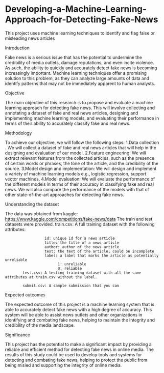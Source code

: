 # Developing-a-Machine-Learning-Approach-for-Detecting-Fake-News
This project uses machine learning techniques to identify and flag false or misleading news articles

Introduction

Fake news is a serious issue that has the potential to undermine the credibility of media outlets, damage reputations, and even incite violence. As such, the ability to quickly and accurately detect fake news is becoming increasingly important. Machine learning techniques offer a promising solution to this problem, as they can analyze large amounts of data and identify patterns that may not be immediately apparent to human analysts.

Objective

The main objective of this research is to propose and evaluate a machine learning approach for detecting fake news. This will involve collecting and annotating a dataset of fake and real news articles, designing and implementing machine learning models, and evaluating their performance in terms of their ability to accurately classify fake and real news.

Methodology

To achieve our objective, we will follow the following steps:
1.Data collection . We will collect a dataset of fake and real news articles that will help in the designing and evaluation of our model.
2.Feature engineering: We will extract relevant features from the collected articles, such as the presence of certain words or phrases, the tone of the article, and the credibility of the source.
3.Model design and implementation: We will design and implement a variety of machine learning models e.g., logistic regression, support vector machines.
4.Model evaluation: We will evaluate the performance of the different models in terms of their accuracy in classifying fake and real news. We will also compare the performance of the models with that of other state-of-the-art approaches for detecting fake news.


Understanding the dataset

The data was obtained from kaggle: https://www.kaggle.com/competitions/fake-news/data
The train and test datasets were provided.
            train.csv: A full training dataset with the following attributes:

                      id: unique id for a news article
                      title: the title of a news article
                      author: author of the news article
                      text: the text of the article; could be incomplete
                      label: a label that marks the article as potentially unreliable
                            1: unreliable
                            0: reliable
            test.csv: A testing training dataset with all the same attributes at train.csv without the label.

            submit.csv: A sample submission that you can
	    
	    
Expected outcomes

The expected outcome of this project is a machine learning system that is able to accurately detect fake news with a high degree of accuracy. This system will be able to assist news outlets and other organizations in identifying and combating fake news, helping to maintain the integrity and credibility of the media landscape.


Significance

This project has the potential to make a significant impact by providing a reliable and efficient method for detecting fake news in online media. The results of this study could be used to develop tools and systems for detecting and combating fake news, helping to protect the public from being misled and supporting the integrity of online media.
